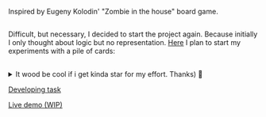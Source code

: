 Inspired by Eugeny Kolodin' "Zombie in the house" board game.
##
Difficult, but necessary, I decided to start the project again. Because initially I only thought about logic but no representation.
[Here](https://github.com/liza-rd-brain/Zombie-rework) I plan to start my experiments with a pile of cards:

##

<details closed>
<summary>It wood be cool if i get kinda star for my effort. Thanks) 🌟</summary>

![image](https://user-images.githubusercontent.com/33760912/205910062-9fbe8d84-0e40-4fc0-8ee6-8cc6553851cd.png)

</details>

[Developing task](https://github.com/liza-rd-brain/ZombieGame/blob/master/TaskProcess.md)





[Live demo (WIP)](https://liza-rd-brain.github.io/ZombieGame/)
